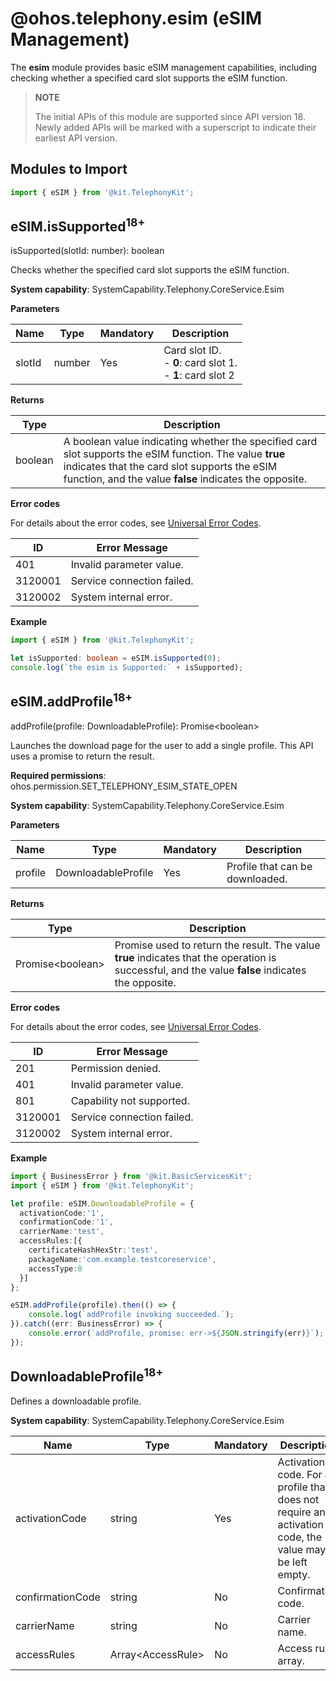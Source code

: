 # @ohos.telephony.esim (eSIM Management)

The **esim** module provides basic eSIM management capabilities, including checking whether a specified card slot supports the eSIM function.

> **NOTE**
>
> The initial APIs of this module are supported since API version 18. Newly added APIs will be marked with a superscript to indicate their earliest API version.
>

## Modules to Import

```ts
import { eSIM } from '@kit.TelephonyKit';
```

## eSIM.isSupported<sup>18+</sup>

isSupported\(slotId: number\): boolean

Checks whether the specified card slot supports the eSIM function.

**System capability**: SystemCapability.Telephony.CoreService.Esim

**Parameters**

| Name| Type  | Mandatory| Description                                  |
| ------ | ------ | ---- | -------------------------------------- |
| slotId | number | Yes  | Card slot ID. <br>- **0**: card slot 1.<br>- **1**: card slot 2|

**Returns**

| Type                 | Description                              |
| --------------------- | ---------------------------------- |
| boolean | A boolean value indicating whether the specified card slot supports the eSIM function. The value **true** indicates that the card slot supports the eSIM function, and the value **false** indicates the opposite.|

**Error codes**

For details about the error codes, see [Universal Error Codes](../errorcode-universal.md).

| ID             | Error Message                          |
| --------------------- | ---------------------------------- |
| 401 | Invalid parameter value.     |
|3120001| Service connection failed. |
|3120002| System internal error.     |

**Example**

```ts
import { eSIM } from '@kit.TelephonyKit';

let isSupported: boolean = eSIM.isSupported(0);
console.log(`the esim is Supported:` + isSupported);
```

## eSIM.addProfile<sup>18+</sup>

addProfile\(profile: DownloadableProfile\): Promise\<boolean\>

Launches the download page for the user to add a single profile. This API uses a promise to return the result.

**Required permissions**: ohos.permission.SET_TELEPHONY_ESIM_STATE_OPEN

**System capability**: SystemCapability.Telephony.CoreService.Esim

**Parameters**

| Name| Type  | Mandatory| Description                                  |
| ------ | ------ | ---- | -------------------------------------- |
| profile | DownloadableProfile | Yes  | Profile that can be downloaded.|

**Returns**

| Type                 | Description                              |
| --------------------- | ---------------------------------- |
| Promise\<boolean\> | Promise used to return the result. The value **true** indicates that the operation is successful, and the value **false** indicates the opposite.|

**Error codes**

For details about the error codes, see [Universal Error Codes](../errorcode-universal.md).

| ID             | Error Message                          |
| --------------------- | ---------------------------------- |
| 201 | Permission denied.           |
| 401 | Invalid parameter value.     |
| 801 | Capability not supported.    |
|3120001| Service connection failed. |
|3120002| System internal error.     |

**Example**

```ts
import { BusinessError } from '@kit.BasicServicesKit';
import { eSIM } from '@kit.TelephonyKit';

let profile: eSIM.DownloadableProfile = {
  activationCode:'1',
  confirmationCode:'1',
  carrierName:'test',
  accessRules:[{
    certificateHashHexStr:'test',
    packageName:'com.example.testcoreservice',
    accessType:0
  }]
};

eSIM.addProfile(profile).then(() => {
    console.log(`addProfile invoking succeeded.`);
}).catch((err: BusinessError) => {
    console.error(`addProfile, promise: err->${JSON.stringify(err)}`);
});
```

## DownloadableProfile<sup>18+</sup>

Defines a downloadable profile.

**System capability**: SystemCapability.Telephony.CoreService.Esim

| Name| Type| Mandatory| Description|
| ----- | ----- | ----- | -----|
| activationCode   | string             |  Yes | Activation code. For a profile that does not require an activation code, the value may be left empty.|
| confirmationCode | string             |  No | Confirmation code.     |
| carrierName      | string             |  No | Carrier name.   |
| accessRules      | Array\<AccessRule> |  No | Access rule array.|
